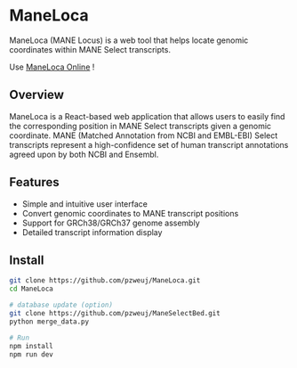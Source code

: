 # ManeLoca

ManeLoca (MANE Locus) is a web tool that helps locate genomic coordinates within MANE Select transcripts.

Use [ManeLoca Online](https://maneloca.vercel.app/) !

## Overview

ManeLoca is a React-based web application that allows users to easily find the corresponding position in MANE Select transcripts given a genomic coordinate. MANE (Matched Annotation from NCBI and EMBL-EBI) Select transcripts represent a high-confidence set of human transcript annotations agreed upon by both NCBI and Ensembl.

## Features

- Simple and intuitive user interface
- Convert genomic coordinates to MANE transcript positions
- Support for GRCh38/GRCh37 genome assembly
- Detailed transcript information display

## Install

```bash
git clone https://github.com/pzweuj/ManeLoca.git
cd ManeLoca

# database update (option)
git clone https://github.com/pzweuj/ManeSelectBed.git
python merge_data.py

# Run
npm install
npm run dev
```


